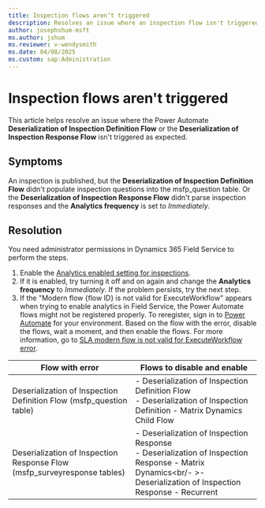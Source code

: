 ```yaml
---
title: Inspection flows aren’t triggered
description: Resolves an issue where an inspection flow isn't triggered in a Field Service environment.
author: josephshum-msft
ms.author: jshum
ms.reviewer: v-wendysmith
ms.date: 04/08/2025
ms.custom: sap:Administration
---
```

# Inspection flows aren't triggered

This article helps resolve an issue where the Power Automate **Deserialization of Inspection Definition Flow** or the **Deserialization of Inspection Response Flow** isn't triggered as expected.

## Symptoms

An inspection is published, but the **Deserialization of Inspection Definition Flow** didn't populate inspection questions into the msfp_question table. Or the **Deserialization of Inspection Response Flow** didn't parse inspection responses and the **Analytics frequency** is set to *Immediately*.

## Resolution

You need administrator permissions in Dynamics 365 Field Service to perform the steps.

1. Enable the [Analytics enabled setting for inspections](/dynamics365/field-service/inspections-reporting.md#enable-analysis-on-inspection-responses).
1. If it is enabled, try turning it off and on again and change the **Analytics frequency** to *Immediately*. If the problem persists, try the next step.
1. If the "Modern flow {flow ID} is not valid for ExecuteWorkflow" appears when trying to enable analytics in Field Service, the Power Automate flows might not be registered properly. To reregister, sign in to [Power Automate](https://make.powerautomate.com/) for your environment. Based on the flow with the error, disable the flows, wait a moment, and then enable the flows. For more information, go to [SLA modern flow is not valid for ExecuteWorkflow error](/customer-service/service-level-agreements/sla-modern-flow-not-valid).


|Flow with error  |Flows to disable and enable  |
|---------|---------|
|Deserialization of Inspection Definition Flow (msfp_question table)     |- Deserialization of Inspection Definition Flow<br/>- Deserialization of Inspection Definition - Matrix Dynamics Child Flow |
|Deserialization of Inspection Response Flow (msfp_surveyresponse tables)     |- Deserialization of Inspection Response<br/>- Deserialization of Inspection Response - Matrix Dynamics<br/- >- Deserialization of Inspection Response - Recurrent |

